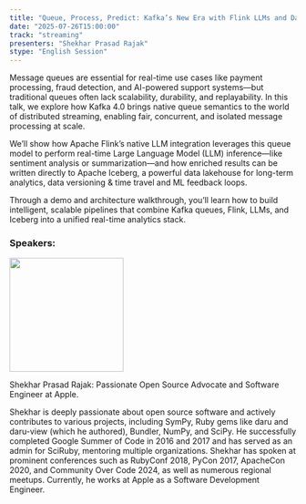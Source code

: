 ```yaml
---
title: "Queue, Process, Predict: Kafka’s New Era with Flink LLMs and Datalake"
date: "2025-07-26T15:00:00"
track: "streaming"
presenters: "Shekhar Prasad Rajak"
stype: "English Session"
---
```


Message queues are essential for real-time use cases like payment processing, fraud detection, and AI-powered support systems—but traditional queues often lack scalability, durability, and replayability. In this talk, we explore how Kafka 4.0 brings native queue semantics to the world of distributed streaming, enabling fair, concurrent, and isolated message processing at scale.

We’ll show how  Apache Flink’s native LLM integration leverages this queue model to perform real-time Large Language Model (LLM) inference—like sentiment analysis or summarization—and how enriched results can be written directly to Apache Iceberg, a powerful data lakehouse for long-term analytics, data versioning & time travel and ML feedback loops.

Through a demo and architecture walkthrough, you’ll learn how to build intelligent, scalable pipelines that combine Kafka queues, Flink, LLMs, and Iceberg into a unified real-time analytics stack.

### Speakers:


<img src="https://sessionize.com/image/7609-400o400o1-YbaJq6TQuhpFBv63wn2hn8.jpg" width="200" /><br/>

Shekhar Prasad Rajak: Passionate Open Source Advocate and Software Engineer at Apple.

Shekhar is deeply passionate about open source software and actively contributes to various projects, including SymPy, Ruby gems like daru and daru-view (which he authored), Bundler, NumPy, and SciPy. 
He successfully completed Google Summer of Code in 2016 and 2017 and has served as an admin for SciRuby, mentoring multiple organizations. 
Shekhar has spoken at prominent conferences such as RubyConf 2018, PyCon 2017, ApacheCon 2020, and Community Over Code 2024, as well as numerous regional meetups. Currently, he works at Apple as a Software Development Engineer.